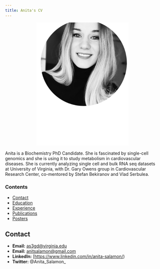 ```yaml
---
title: Anita's CV
---
```


<p align="center">
<img src="figure/AS_bio.png" width="300" />
</p>

Anita is a Biochemistry PhD Candidate. She is fascinated by single-cell genomics and she is using it to study metabolism in cardiovascular diseases. She is currently analyzing single cell and bulk RNA seq datasets at University of Virginia, with Dr. Gary Owens group in Cardiovascular Research Center, co-mentored by Stefan Bekiranov and Vlad Serbulea. 



### Contents

- [Contact](#contact)
- [Education](#education)
- [Experience](#experience)
- [Publications](#publications)
- [Posters](#posters)

## Contact

- **Email:** as3gd@virginia.edu
- **Email:** anitsalamon@gmail.com
- **LinkedIn:** [https://www.linkedin.com/in/anita-salamon/)
- **Twitter:** @Anita_Salamon_
